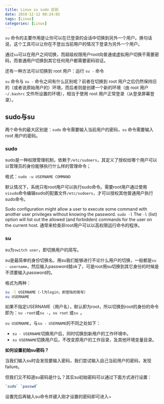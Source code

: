 ```yaml
---
title: Linux su sudo 区别
date: 2019-12-12 08:24:03
tags: [Linux]
categories: [Linux]
---
```




 `su` 命令的主要作用是让你可以在已登录的会话中切换到另外一个用户。换句话说，这个工具可以让你在不登出当前用户的情况下登录为另外一个用户。

 通过`su`可以在用户之间切换，而超级权限用户root向普通或虚拟用户切换不需要密码，而普通用户切换到其它任何用户都需要密码验证。 

 还有一种方法可以切换到 root 用户：运行 `su -` 命令

 `su` 命令与 `su -` 命令之间有什么区别呢？前者在切换到 root 用户之后仍然保持旧的（或者说原始用户的）环境，而后者则是创建一个新的环境（由 root 用户 `~/.bashrc` 文件所设置的环境），相当于使用 root 用户正常登录（从登录屏幕登录）。



## sudo与su

 两个命令的最大区别是：`sudo` 命令需要输入当前用户的密码，`su` 命令需要输入 root 用户的密码。

### sudo

sudo是一种权限管理机制，依赖于`/etc/sudoers`，其定义了授权给哪个用户可以以管理员的身份能够执行什么样的管理命令；

格式：`sudo -u USERNAME COMMAND`

默认情况下，系统只有root用户可以执行sudo命令。需要root用户通过使用`visudo`命令编辑sudo的配置文件`/etc/sudoers`，才可以授权其他普通用户执行sudo命令。

Sudo configuration might allow a user to execute some command with another user privileges without knowing the password.
`sudo -l` The `-l` (list) option will list out the allowed (and forbidden) commands for the user on the current host.
通常来检查非root用户可以以高权限运行命令的程序。

### su


su为`switch user`，即切换用户的简写。

su是最简单的身份切换名，用su我们能够进行不论什么用户的切换，一般都是`su - username`，然后输入password就ok了，可是root用su切换到其它身份的时候是不须要输入password的。

格式为两种：

```bash
su -l USERNAME（-l为login，即登陆的简写）
su USERNAME
```

 如果不指定USERNAME（用户名），默认即为root，所以切换到root的身份的命令即为：`su -root`或`su -`，`su root` 或`su `。

`su USERNAME`，与`su - USERNAME`的不同之处如下：

- `su - USERNAME`切换用户后，同时切换到新用户的工作环境中。
- `su USERNAME`切换用户后，不改变原用户的工作目录，及其他环境变量目录。

**如何设置初始su密码？**

当我们输入su时会发现要输入密码，我们尝试输入自己当前用户的密码，发现failure。

但我们又不知道su密码是什么？其实su初始密码可以通过下面方式进行设置：

```bash
`sudo` `passwd`
```

设置完后再输入su命令并键入刚才设置的密码即可进入~ 





